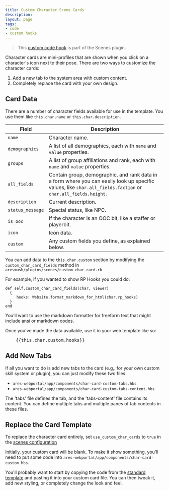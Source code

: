 ```yaml
---
title: Custom Character Scene Cards
description: 
layout: page
tags:
- code
- custom hooks
---
```


> This [custom code hook](/tutorials/code/custom-hooks.html) is part of the Scenes plugin.

Character cards are mini-profiles that are shown when you click on a character's icon next to their pose.  There are two ways to customize the character cards:

1. Add a new tab to the system area with custom content.
2. Completely replace the card with your own design.

## Card Data

There are a number of character fields available for use in the template.  You use them like `this.char.name` or `this.char.description`.

| Field | Description |
|----|----|
| `name` | Character name. |
| `demographics` | A list of all demographics, each with `name` and `value` properties. |
| `groups` | A list of group affiliations and rank, each with `name` and `value` properties. |
| `all_fields` |  Contain group, demographic, and rank data in a form where you can easily look up specific values, like `char.all_fields.faction` or `char.all_fields.height`. |
| `description` | Current description. |
| `status_message` | Special status, like NPC. |
| `is_ooc` | If the character is an OOC bit, like a staffer or playerbit. |
| `icon` | Icon data. |
| `custom` | Any custom fields you define, as explained below. |

You can add data to the `this.char.custom` section by modifying the `custom_char_card_fields` method in `aresmush/plugins/scenes/custom_char_card.rb`

For example, if you wanted to show RP Hooks you could do:

    def self.custom_char_card_fields(char, viewer)
      {
         hooks: Website.format_markdown_for_html(char.rp_hooks)
      }
    end

You'll want to use the markdown formatter for freeform text that might include ansi or markdown codes.

Once you've made the data available, use it in your web template like so:

<pre>
    &#x7b;&#x7b;this.char.custom.hooks}}
</pre>

## Add New Tabs

If all you want to do is add new tabs to the card (e.g,. for your own custom skill system or plugin), you can just modify these two files:

- `ares-webportal/app/components/char-card-custom-tabs.hbs`
- `ares-webportal/app/components/char-card-custom-tabs-content.hbs`

The 'tabs' file defines the tab, and the 'tabs-content' file contains its content. You can define multiple tabs and multiple panes of tab contents in these files.

## Replace the Card Template

To replace the character card entirely, set `use_custom_char_cards` to `true` in the [scenes configuration](/tutorials/config/scenes.html)

Initially, your custom card will be blank.  To make it show something, you'll need to put some code into  `ares-webportal/app/components/char-card-custom.hbs`.

You'll probably want to start by copying the code from the [standard template](https://github.com/AresMUSH/ares-webportal/blob/master/app/components/char-card.hbs) and pasting it into your custom card file.  You can then tweak it, add new styling, or completely change the look and feel.
